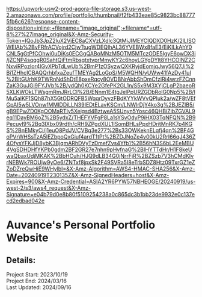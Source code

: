 https://upwork-usw2-prod-agora-file-storage.s3.us-west-2.amazonaws.com/profile/portfolio/thumbnail/f2fb433eae85c9823bc887775fb6c626?response-content-disposition=inline;+filename="image_original";+filename*=utf-8%27%27image_original&X-Amz-Security-Token=IQoJb3JpZ2luX2VjEC8aCXVzLXdlc3QtMiJIMEYCIQDXD0HzK/2lLISOWEIAb%2BvFRfrACVojrd2CjwTtugWDEQIhAL36YVEBWx8faE3/EiKILkAhY0CNL5gGtPfCOhwi0uDiKs0ECGgQABoMNzM5OTM5MTczODE5IgyE6owDX3i/jZCNP4sqqgR0SahtQiFtmRbsgtxtvprMmyKY2c6hoyLGYgDYlt8YHCOINZ2CNxviRPozlor4lGvXPbTdLwUb%2BmP1zOSyzwQXKRyjdEomjqJwy56Q7Ji%2Bi1ZHhcICBAQQrhbfxaZeufTMEYAg2LoGpS/M5WQHN/vUWw41fAzDy41uI%2BltGUrhK9TWRnNdShDtE8pxeRqcy8OVDBNrAbbShDmCfzIRi4wrzFZCnnZaK3GuJGi9FYJVb%2B/ydQh0KCYe2GfePK2GL1n/S5x9M3XYjCLgP2baeoR5XLKWOkLTWsgmRmJRrLCI%2B/ENnm1E4tgJelPpURZGDbRolG0Np5%2B/lMu5aIKF1SQh87hX5GtODRQFB5WqqrDyvzFBdKYYkWVvQPluk2a/wZF8tVEfGpAI5w5LVOnwfMMIDDiLLN39IEDtELavKSCm/LNWlrDjY4ko3g%2BJEZlB5/gB9EPwZD0KgOOMaRTIy5Xeigsd4BztweA5SUnyn5Yosc46QHBiZibZGVAL9eq11DayBM6oZ%2B5ydxZ/THEFYVFgP8La1sYSvOdyP9iHX03TqNFQN%2B9PecuyI9%2Bq3IXbx09rdth/cRH9ZPgdXUL1ISomBHLsPpxHDritMnRK7p4KGS%2BnEMkyCi/j1euO8PdJV/CVBq3e277%2Bs33OWKeknELqfj4qn%2BF4GoPVrWHSsTzA5IEZbpoQxGiuf4ardT1tPt%2BZDJNoZe4v00kU2RrI66qJ436Z4OfysYFKJjD8ybK3BjqmARhDVyTzDmefZvs4Yfb1%2B56hN3S6bL2EeMBU4VqSDHDHfYKPb0gdm2BF2GR27e7nhn9pHvfnaG%2BIHYTTdHr/H1F8keUwaQbaxUdjMKAK%2BbHCuh/HJQ9dLB34G0jNrrFjR%2BZSzb7V3hCMdKIvrNEBWk7ROUjw9yOe6/ZNTxf8jpxSk2F49SVRa5I8eTrbSDZ8Htz09TxrGZ1eZZoDZreQwHiE9WHylbI=&X-Amz-Algorithm=AWS4-HMAC-SHA256&X-Amz-Date=20240919T230135Z&X-Amz-SignedHeaders=host&X-Amz-Expires=900&X-Amz-Credential=ASIA2YR6PYW57NBHEOGE/20240919/us-west-2/s3/aws4_request&X-Amz-Signature=e04b79d0e8b80f5109254238a0c865dc3b1bb23de9932e0c137ecd2edbad042e

# Auvance's Personal Portfolio Website
## Details:
Project Start: 2023/10/19 <br>
Project End: 2024/03/16 <br>
Last Updated: 2024/09/16
